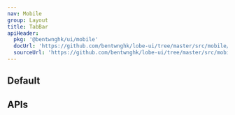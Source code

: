 ```yaml
---
nav: Mobile
group: Layout
title: TabBar
apiHeader:
  pkg: '@bentwnghk/ui/mobile'
  docUrl: 'https://github.com/bentwnghk/lobe-ui/tree/master/src/mobile/TabBar/index.md'
  sourceUrl: 'https://github.com/bentwnghk/lobe-ui/tree/master/src/mobile/TabBar/index.tsx'
---
```


## Default

<code src="./demos/index.tsx" nopadding></code>

## APIs
